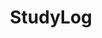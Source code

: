 ---
# order 필드로 카테고리를 정렬
order: 1
# 카테고리 이름
title: StudyLog
# 포스팅의 속할 카테고리를 지정할 때 사용
name: StudyLog

layout: category
# 해당 카테고리에 하위 카테고리로 정의할 카테고리 배열
children:
    - ComputerVision
    - Git&GitHub
    
# 메인 아이콘
icon: <img width="96" height="96" src="https://img.icons8.com/?size=100&id=7719&format=png&color=000000" alt="external-Project-graphic-design-goofy-color-kerismaker"/>
---